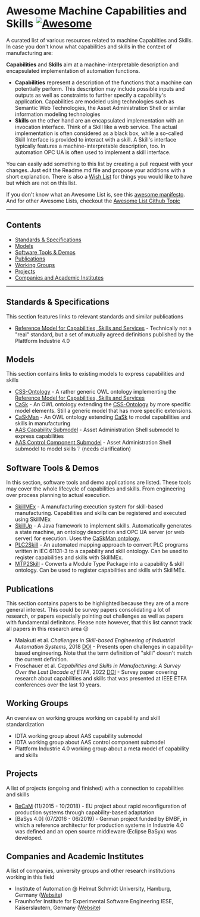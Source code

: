 # Awesome Machine Capabilities and Skills [![Awesome](https://awesome.re/badge-flat2.svg)](https://awesome.re)

A curated list of various resources related to machine Capabilties and Skills. In case you don't know what capabilities and skills in the context of manufacturing are:

**Capabilities** and **Skills** aim at a machine-interpretable description and encapsulated implementation of automation functions. 
- **Capabilities** represent a description of the functions that a machine can potentially perform. This description may include possible inputs and outputs as well as constraints to further specify a capability's application. Capabilities are modeled using technologies such as Semantic Web Technologies, the Asset Administration Shell or similar information modeling technologies 
- **Skills** on the other hand are an encapsulated implementation with an invocation interface. Think of a Skill like a web service. The actual implementation is often considered as a black box, while a so-called Skill Interface is provided to interact with a skill. A Skill's interface typically features a machine-interpretable description, too. In automation OPC UA is often used to implement a skill interface.

You can easily add something to this list by creating a pull request with your changes. Just edit the Readme.md file and propose your additions with a short explanation. There is also a [Wish List](https://github.com/aljoshakoecher/awesome-machine-capabilities-and-skills/issues/1) for things you would like to have but which are not on this list.

If you don't know what an Awesome List is, see this [awesome manifesto](https://github.com/sindresorhus/awesome/blob/main/awesome.md).  And for other Awesome Lists, checkout the [Awesome List Github Topic](https://github.com/topics/awesome-list)

<hr>

## Contents
- [Standards & Specifications](https://github.com/aljoshakoecher/awesome-machine-capabilities-and-skills#standards--specifications)
- [Models](https://github.com/aljoshakoecher/awesome-machine-capabilities-and-skills#models)
- [Software Tools & Demos](https://github.com/aljoshakoecher/awesome-machine-capabilities-and-skills#software-tools--demos)
- [Publications](https://github.com/aljoshakoecher/awesome-machine-capabilities-and-skills#publications)
- [Working Groups](https://github.com/aljoshakoecher/awesome-machine-capabilities-and-skills#working-groups)
- [Projects](https://github.com/aljoshakoecher/awesome-machine-capabilities-and-skills#projects)
- [Companies and Academic Institutes](https://github.com/aljoshakoecher/awesome-machine-capabilities-and-skills#companies-and-academic-institutes)

<hr>

## Standards & Specifications
This section features links to relevant standards and similar publications
- [Reference Model for Capabilities, Skills and Services](https://www.plattform-i40.de/IP/Redaktion/EN/Downloads/Publikation/CapabilitiesSkillsServices.html) - Technically not a "real" standard, but a set of mutually agreed definitions published by the Plattform Industrie 4.0


## Models
This section contains links to existing models to express capabilities and skills
- [CSS-Ontology](https://github.com/hsu-aut/css-ontology) - A rather generic OWL ontology implementing the [Reference Model for Capabilities, Skills and Services](https://www.plattform-i40.de/IP/Redaktion/EN/Downloads/Publikation/CapabilitiesSkillsServices.html)
- [CaSk](https://github.com/hsu-aut/cask) - An OWL ontology extending the [CSS-Ontology](https://github.com/hsu-aut/css-ontology) by more specific model elements. Still a generic model that has more specific extensions.
- [CaSkMan](https://github.com/aljoshakoecher/caskman) - An OWL ontology extending [CaSk](https://github.com/hsu-aut/cask) to model capabilities and skills in manufacturing
- [AAS Capability Submodel](https://github.com/admin-shell-io/submodel-templates/tree/main/development/Capability/1/0) - Asset Administration Shell submodel to express capabilities
- [AAS Control Component Submodel](https://github.com/admin-shell-io/submodel-templates/tree/main/development/Control%20Component%20Type%20and%20Control%20Component%20Instance/1/0) - Asset Administration Shell submodel to model skills ❔ (needs clarification)

## Software Tools & Demos
In this section, software tools and demo applications are listed. These tools may cover the whole lifecycle of capabilities and skills. From engineering over process planning to actual execution.
- [SkillMEx](https://github.com/aljoshakoecher/SkillMEx) - A manufacturing execution system for skill-based manufacturing. Capabilities and skills can be registered and executed using SkillMEx
- [SkillUp](https://github.com/aljoshakoecher/skill-up) - A Java framework to implement skills. Automatically generates a state machine, an ontology description and OPC UA server (or web server) for execution. Uses the [CaSkMan ontology](https://github.com/aljoshakoecher/caskman).
- [PLC2Skill](https://github.com/aljoshakoecher/plc2skill) - An automated mapping approach to convert PLC programs written in IEC 61131-3 to a capability and skill ontology. Can be used to register capabilities and skills with SkillMEx.
- [MTP2Skill](https://github.com/hsu-aut/mtp2skill) - Converts a Module Type Package into a capability & skill ontology. Can be used to register capabilities and skills with SkillMEx.

## Publications
This section contains papers to be highlighted because they are of a more general interest. This could be survey papers consolidating a lot of research, or papers especially pointing out challenges as well as papers with fundamental definitons. Please note however, that this list cannot track all papers in this research area 😉 
- Malakuti et al. _Challenges in Skill-based Engineering of Industrial Automation Systems_, 2018 [DOI](http://dx.doi.org/10.1109/ETFA.2018.8502635) - Presents open challenges in capability-based engineering. Note that the term definition of "skill" doesn't match the current definition.
- Froschauer et al. _Capabilities and Skills in Manufacturing: A Survey Over the Last Decade of ETFA_, 2022 [DOI](http://dx.doi.org/10.1109/ETFA52439.2022.9921560) - Survey paper covering research about capabilities and skills that was presented at IEEE ETFA conferences over the last 10 years.

## Working Groups
An overview on working groups working on capability and skill standardization
- IDTA working group about AAS capability submodel
- IDTA working group about AAS control component submodel
- Plattform Industrie 4.0 working group about a meta model of capability and skills

## Projects
A list of projects (ongoing and finished) with a connection to capabilities and skills
- [ReCaM](https://cordis.europa.eu/project/id/680759) (11/2015 - 10/2018) - EU project about rapid reconfiguration of production systems through capability-based adaptation
- [BaSys 4.0] (07/2016 - 06/2019) - German project funded by BMBF, in which a reference architectur for production systems in Industrie 4.0 was defined and an open source middleware (Eclipse BaSyx) was developed.

## Companies and Academic Institutes
A list of companies, university groups and other research institutions working in this field
- Institute of Automation @ Helmut Schmidt University, Hamburg, Germany ([Website](https://www.hsu-hh.de/aut/))
- Fraunhofer Institute for Experimental Software Engineering IESE, Kaiserslautern, Germany ([Website](https://www.iese.fraunhofer.de/en.html))
